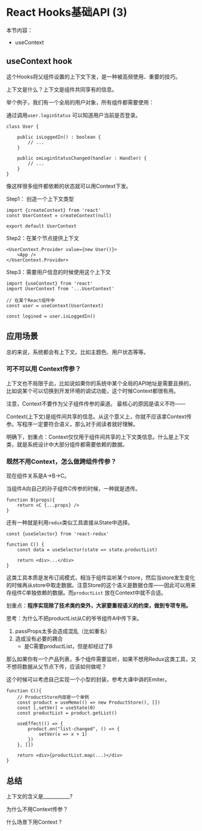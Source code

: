 # React Hooks基础API (3)



本节内容：

- useContext



## useContext hook



这个Hooks将父组件设置的上下文下发，是一种被高频使用、重要的技巧。



上下文是什么？上下文是组件共同享有的信息。

 

举个例子，我们有一个全局的用户对象，所有组件都需要使用：



通过调用`user.loginStatus` 可以知道用户当前是否登录。

```tsx
class User {
    
    public isLoggedIn() : boolean {
        // ...
    }
    
    public onLoginStatusChanged(handler : Handler) {
        // ...
    }
}
```



像这样很多组件都依赖的状态就可以用Context下发。



Step1： 创造一个上下文类型

```tsx
import {createContext} from 'react'
const UserContext = createContext(null)

export default UserContext
```



Step2：在某个节点提供上下文

```tsx
<UserContext.Provider value={new User()}>
    <App />
</UserContext.Provider>
```



Step3：需要用户信息的时候使用这个上下文

```tsx
import {useContext} from 'react'
import UserContext from '...UserContext'

// 在某个React组件中
const user = useContext(UserContext)

const logined = user.isLoggedIn()
```



## 应用场景

总的来说，系统都会有上下文。比如主题色、用户状态等等。



### 可不可以用 Context传参？

上下文也不局限于此，比如说如果你的系统中某个全局的API地址是需要且换的，比如说某个可以切换到开发环境的调试功能，这个时候Context都很有用。

注意，Context不要作为父子组件传参的渠道。 最核心的原因是语义不符——

Context(上下文)是组件间共享的信息。从这个意义上，你就不应该拿Context传参。写程序一定要符合语义，那么对于阅读者就好理解。



明确下，划重点：Context仅仅用于组件间共享的上下文类信息。什么是上下文类，就是系统设计中大部分组件都需要依赖的数据。



### 既然不用Context，怎么做跨组件传参？

现在组件关系是A->B->C。

当组件A向自己的孙子组件C传参的时候，一种就是透传。

```tsx
function B(props){
    return <C {...props} />
}
```



还有一种就是利用`redux`类似工具直接从State中选择。

```tsx
const {useSelector} from 'react-redux'

function C() {
    const data = useSelector(state => state.productList)
    
    return <div>...</div>
}
```



这类工具本质是发布订阅模式，相当于组件监听某个store，然后当store发生变化的时候再从store中取走数据。注意Store的这个语义是数据仓库——因此可以用来存组件C单独依赖的数据。而`productList` 放在Context中就不合适。 

划重点：**程序实现除了技术类约束外，大家要重视语义的约束，做到专项专用。**



思考：为什么不把productList从C的爷爷组件A中传下来。

1. passProps太多会造成混乱（比如重名）
2. 造成没有必要的耦合
   - 是C需要productList，但是却经过了B



那么如果你有一个产品列表，多个组件需要监听，如果不想用Redux这类工具，又不想将数据从父节点下传，应该如何做呢？ 

这个时候可以考虑自己实现一个小型的封装，参考大课中讲的Emiter。

```tsx
function C(){
    // ProductStore内部是一个单例
    const product = useMemo(() => new ProductStore(), [])
    const [,setVer] = useState(0)
    const productList = product.getList()
    
    useEffect(() => {
        product.on("list-changed", () => {
            setVer(x => x + 1)
        })
    }, [])
    
    return <div>{productList.map(...)</div>
}
```



## 总结



上下文的含义是___________?

为什么不用Context传参？

什么场景下用Context ? 



